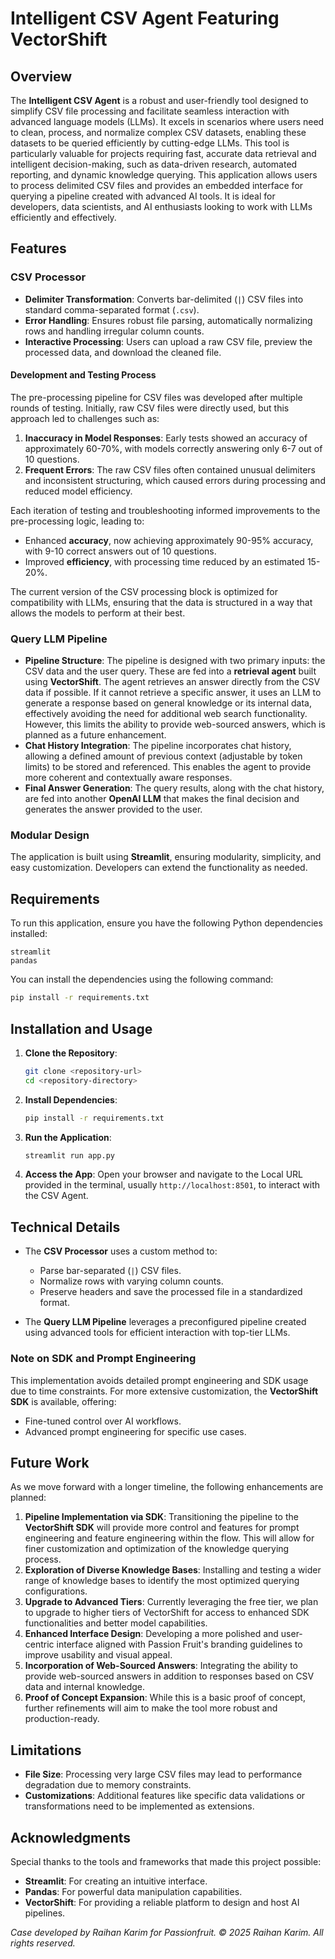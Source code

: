 # Intelligent CSV Agent Featuring VectorShift

## Overview
The **Intelligent CSV Agent** is a robust and user-friendly tool designed to simplify CSV file processing and facilitate seamless interaction with advanced language models (LLMs). It excels in scenarios where users need to clean, process, and normalize complex CSV datasets, enabling these datasets to be queried efficiently by cutting-edge LLMs. This tool is particularly valuable for projects requiring fast, accurate data retrieval and intelligent decision-making, such as data-driven research, automated reporting, and dynamic knowledge querying. This application allows users to process delimited CSV files and provides an embedded interface for querying a pipeline created with advanced AI tools. It is ideal for developers, data scientists, and AI enthusiasts looking to work with LLMs efficiently and effectively.

## Features
### CSV Processor
- **Delimiter Transformation**: Converts bar-delimited (`|`) CSV files into standard comma-separated format (`.csv`).
- **Error Handling**: Ensures robust file parsing, automatically normalizing rows and handling irregular column counts.
- **Interactive Processing**: Users can upload a raw CSV file, preview the processed data, and download the cleaned file.

#### Development and Testing Process
The pre-processing pipeline for CSV files was developed after multiple rounds of testing. Initially, raw CSV files were directly used, but this approach led to challenges such as:
1. **Inaccuracy in Model Responses**: Early tests showed an accuracy of approximately 60-70%, with models correctly answering only 6-7 out of 10 questions.
2. **Frequent Errors**: The raw CSV files often contained unusual delimiters and inconsistent structuring, which caused errors during processing and reduced model efficiency.

Each iteration of testing and troubleshooting informed improvements to the pre-processing logic, leading to:
- Enhanced **accuracy**, now achieving approximately 90-95% accuracy, with 9-10 correct answers out of 10 questions.
- Improved **efficiency**, with processing time reduced by an estimated 15-20%.

The current version of the CSV processing block is optimized for compatibility with LLMs, ensuring that the data is structured in a way that allows the models to perform at their best.

### Query LLM Pipeline
- **Pipeline Structure**: The pipeline is designed with two primary inputs: the CSV data and the user query. These are fed into a **retrieval agent** built using **VectorShift**. The agent retrieves an answer directly from the CSV data if possible. If it cannot retrieve a specific answer, it uses an LLM to generate a response based on general knowledge or its internal data, effectively avoiding the need for additional web search functionality. However, this limits the ability to provide web-sourced answers, which is planned as a future enhancement.
- **Chat History Integration**: The pipeline incorporates chat history, allowing a defined amount of previous context (adjustable by token limits) to be stored and referenced. This enables the agent to provide more coherent and contextually aware responses.
- **Final Answer Generation**: The query results, along with the chat history, are fed into another **OpenAI LLM** that makes the final decision and generates the answer provided to the user.

### Modular Design
The application is built using **Streamlit**, ensuring modularity, simplicity, and easy customization. Developers can extend the functionality as needed.

## Requirements
To run this application, ensure you have the following Python dependencies installed:

```
streamlit
pandas
```

You can install the dependencies using the following command:

```bash
pip install -r requirements.txt
```

## Installation and Usage
1. **Clone the Repository**:
   ```bash
   git clone <repository-url>
   cd <repository-directory>
   ```

2. **Install Dependencies**:
   ```bash
   pip install -r requirements.txt
   ```

3. **Run the Application**:
   ```bash
   streamlit run app.py
   ```

4. **Access the App**:
   Open your browser and navigate to the Local URL provided in the terminal, usually `http://localhost:8501`, to interact with the CSV Agent.

## Technical Details
- The **CSV Processor** uses a custom method to:
  - Parse bar-separated (`|`) CSV files.
  - Normalize rows with varying column counts.
  - Preserve headers and save the processed file in a standardized format.

- The **Query LLM Pipeline** leverages a preconfigured pipeline created using advanced tools for efficient interaction with top-tier LLMs.

### Note on SDK and Prompt Engineering
This implementation avoids detailed prompt engineering and SDK usage due to time constraints. For more extensive customization, the **VectorShift SDK** is available, offering:
- Fine-tuned control over AI workflows.
- Advanced prompt engineering for specific use cases.

## Future Work
As we move forward with a longer timeline, the following enhancements are planned:
1. **Pipeline Implementation via SDK**: Transitioning the pipeline to the **VectorShift SDK** will provide more control and features for prompt engineering and feature engineering within the flow. This will allow for finer customization and optimization of the knowledge querying process.
2. **Exploration of Diverse Knowledge Bases**: Installing and testing a wider range of knowledge bases to identify the most optimized querying configurations.
3. **Upgrade to Advanced Tiers**: Currently leveraging the free tier, we plan to upgrade to higher tiers of VectorShift for access to enhanced SDK functionalities and better model capabilities.
4. **Enhanced Interface Design**: Developing a more polished and user-centric interface aligned with Passion Fruit's branding guidelines to improve usability and visual appeal.
5. **Incorporation of Web-Sourced Answers**: Integrating the ability to provide web-sourced answers in addition to responses based on CSV data and internal knowledge.
6. **Proof of Concept Expansion**: While this is a basic proof of concept, further refinements will aim to make the tool more robust and production-ready.

## Limitations
- **File Size**: Processing very large CSV files may lead to performance degradation due to memory constraints.
- **Customizations**: Additional features like specific data validations or transformations need to be implemented as extensions.

## Acknowledgments
Special thanks to the tools and frameworks that made this project possible:
- **Streamlit**: For creating an intuitive interface.
- **Pandas**: For powerful data manipulation capabilities.
- **VectorShift**: For providing a reliable platform to design and host AI pipelines.



*Case developed by Raihan Karim for Passionfruit. © 2025 Raihan Karim. All rights reserved.*